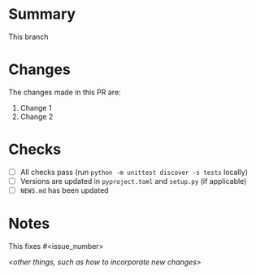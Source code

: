 # Summary
This branch *<succinct summary of the purpose>*

# Changes
The changes made in this PR are:
1. Change 1
1. Change 2


# Checks
- [ ] All checks pass (run `python -m unittest discover -s tests` locally)
- [ ] Versions are updated in `pyproject.toml` and `setup.py` (if applicable)
- [ ] `NEWS.md` has been updated

# Notes
This fixes #<issue_number>

*<other things, such as how to incorporate new changes>*
*<brief summary of the purpose of this pull request>*
